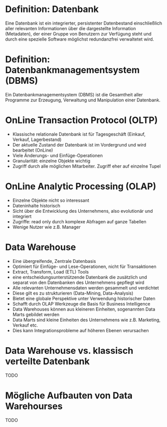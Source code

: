 # Definition: Datenbank
Eine Datenbank ist ein integrierter, persistenter Datenbestand einschließlich aller relevanten Informationen über die dargestellte Information (Metadaten), der einer Gruppe von Benutzern zur Verfügung steht und durch eine spezielle Software möglichst redundanzfrei verwaltetet wird.

# Definition: Datenbankmanagementsystem (DBMS)
Ein Datenbankmanagementsystem (DBMS) ist die Gesamtheit aller Programme zur Erzeugung, Verwaltung und Manipulation einer Datenbank.

# OnLine Transaction Protocol (OLTP)
- Klassische relationale Datenbank ist für Tagesgeschäft (Einkauf, Verkauf, Lagerbestand) 
- Der aktuelle Zustand der Datenbank ist im Vordergrund und wird bearbeitet (OnLine) 
- Viele Änderungs- und Einfüge-Operationen 
- Granularität: einzelne Objekte wichtig 
- Zugriff durch alle möglichen Mitarbeiter. Zugriff eher auf einzelne Tupel 

# OnLine Analytic Processing (OLAP)
- Einzelne Objekte nicht so interessant 
- Dateninhalte historisch 
- Sicht über die Entwicklung des Unternehmens, also evolutionär und integriert 
- Zugriffe: read only durch komplexe Abfragen auf ganze Tabellen 
- Wenige Nutzer wie z.B. Manager 

# Data Warehouse
- Eine übergreifende, Zentrale Datenbasis 
- Optimiert für Einfüge- und Lese-Operationen, nicht für Transaktionen 
- Extract, Transform, Load (ETL) Tools 
- eine entscheidungsunterstützende Datenbank die zusätzlich und separat von den Datenbanken des Unternehmens gepflegt wird 
- Alle relevanten Unternehmensdaten werden gesammelt und verdichtet 
- Diese gilt es zu strukturieren (Data-Mining, Data-Analysis) 
- Bietet eine globale Perspektive unter Verwendung historischer Daten 
- Schafft durch OLAP Werkzeuge die Basis für Business Intelligence 
- Data Warehouses können aus kleineren Einheiten, sogenannten Data Marts gebildet werden 
- Data Marts sind kleine Einheiten des Unternehmens wie z.B. Marketing, Verkauf etc. 
- Dies kann Integrationsprobleme auf höheren Ebenen verursachen 

# Data Warehouse vs. klassisch verteilte Datenbank
TODO

# Mögliche Aufbauten von Data Warehourses
TODO
